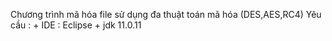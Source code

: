 Chương trình mã hóa file sử dụng đa thuật toán mã hóa (DES,AES,RC4)
Yêu cầu : + IDE : Eclipse
	  + jdk 11.0.11